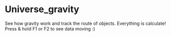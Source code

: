 # Universe_gravity
See how gravity work and track the route of objects. Everything is calculate!
Press & hold F1 or F2 to see data moving :)
